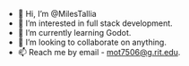 - 👋 Hi, I’m @MilesTallia
- 👀 I’m interested in full stack development.
- 🌱 I’m currently learning Godot.
- 💞️ I’m looking to collaborate on anything.
- 📫 Reach me by email - mot7506@g.rit.edu.

<!---
MilesTallia/MilesTallia is a ✨ special ✨ repository because its `README.md` (this file) appears on your GitHub profile.
You can click the Preview link to take a look at your changes.
--->
